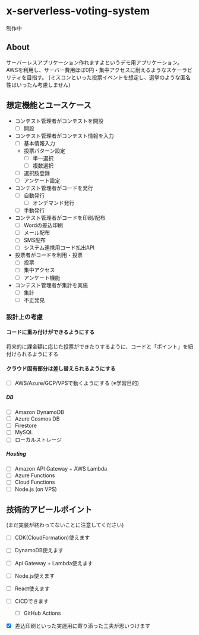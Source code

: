 # x-serverless-voting-system

制作中
## About

サーバーレスアプリケーション作れますよというデモ用アプリケーション。
AWSを利用し、サーバー費用ほぼ0円・集中アクセスに耐えるようなスケーラビリティを目指す。
(ミスコンといった投票イベントを想定し、選挙のような匿名性はいったん考慮しません)

## 想定機能とユースケース

- コンテスト管理者がコンテストを開設
  - [ ] 開設
- コンテスト管理者がコンテスト情報を入力
  - [ ] 基本情報入力
  - 投票パターン設定
    - [ ] 単一選択
    - [ ] 複数選択
  - [ ] 選択肢登録
  - [ ] アンケート設定
- コンテスト管理者がコードを発行
   - [ ] 自動発行
     - [ ] オンデマンド発行
   - [ ] 手動発行
- コンテスト管理者がコードを印刷/配布
   - [ ] Wordの差込印刷
   - [ ] メール配布
   - [ ] SMS配布
   - [ ] システム連携用コード払出API
- 投票者がコードを利用・投票
   - [ ] 投票
   - [ ] 集中アクセス
   - [ ] アンケート機能
- コンテスト管理者が集計を実施
   - [ ] 集計 
   - [ ] 不正発見

### 設計上の考慮
#### コードに重み付けができるようにする

将来的に課金額に応じた投票ができたりするように、コードと「ポイント」を紐付けられるようにする

#### クラウド固有部分は差し替えられるようにする
- [ ] AWS/Azure/GCP/VPSで動くようにする (※学習目的)

##### DB
- [ ] Amazon DynamoDB
- [ ] Azure Cosmos DB
- [ ] Firestore
- [ ] MySQL
- [ ] ローカルストレージ

##### Hosting
- [ ] Amazon API Gateway + AWS Lambda
- [ ] Azure Functions
- [ ] Cloud Functions
- [ ] Node.js (on VPS)
## 技術的アピールポイント
(まだ実装が終わってないことに注意してください)

- [ ] CDK(CloudFormation)使えます
- [ ] DynamoDB使えます
- [ ] Api Gateway + Lambda使えます
- [ ] Node.js使えます
- [ ] React使えます
- [ ] CICDできます
  - [ ] GitHub Actions
- [x] 差込印刷といった実運用に寄り添った工夫が思いつけます


